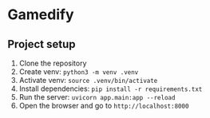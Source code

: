 # Gamedify

## Project setup

1. Clone the repository
2. Create venv: `python3 -m venv .venv`
3. Activate venv: `source .venv/bin/activate`
4. Install dependencies: `pip install -r requirements.txt`
5. Run the server: `uvicorn app.main:app --reload`
6. Open the browser and go to `http://localhost:8000`
